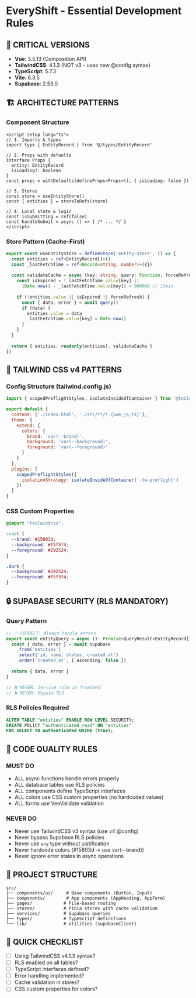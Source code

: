 # EveryShift - Essential Development Rules

## 🔧 CRITICAL VERSIONS
- **Vue**: 3.5.13 (Composition API)
- **TailwindCSS**: 4.1.3 (NOT v3 - uses new @config syntax)
- **TypeScript**: 5.7.3
- **Vite**: 6.3.5
- **Supabase**: 2.53.0

## 🏗️ ARCHITECTURE PATTERNS

### Component Structure
```vue
<script setup lang="ts">
// 1. Imports & types
import type { EntityRecord } from '@/types/EntityRecord'

// 2. Props with defaults
interface Props {
  entity: EntityRecord
  isLoading?: boolean
}
const props = withDefaults(defineProps<Props>(), { isLoading: false })

// 3. Stores
const store = useEntityStore()
const { entities } = storeToRefs(store)

// 4. Local state & logic
const isSubmitting = ref(false)
const handleSubmit = async () => { /* ... */ }
</script>
```

### Store Pattern (Cache-First)
```typescript
export const useEntityStore = defineStore('entity-store', () => {
  const entities = ref<EntityRecord[]>()
  const _lastFetchTime = ref<Record<string, number>>({})
  
  const validateCache = async (key: string, query: Function, forceRefresh = false) => {
    const isExpired = !_lastFetchTime.value[key] || 
      (Date.now() - _lastFetchTime.value[key]) > 900000 // 15min
    
    if (!entities.value || isExpired || forceRefresh) {
      const { data, error } = await query()
      if (data) {
        entities.value = data
        _lastFetchTime.value[key] = Date.now()
      }
    }
  }
  
  return { entities: readonly(entities), validateCache }
})
```

## 🎨 TAILWIND CSS v4 PATTERNS

### Config Structure (tailwind.config.js)
```javascript
import { scopedPreflightStyles, isolateInsideOfContainer } from '@tailwindcss/vite'

export default {
  content: ['./index.html', './src/**/*.{vue,js,ts}'],
  theme: {
    extend: {
      colors: {
        brand: 'var(--brand)',
        background: 'var(--background)',
        foreground: 'var(--foreground)'
      }
    }
  },
  plugins: [
    scopedPreflightStyles({
      isolationStrategy: isolateInsideOfContainer('.tw-preflight')
    })
  ]
}
```

### CSS Custom Properties
```css
@import "tailwindcss";

:root {
  --brand: #15803d;
  --background: #f5f5f4;
  --foreground: #292524;
}

.dark {
  --background: #292524;
  --foreground: #f5f5f4;
}
```

## 🔒 SUPABASE SECURITY (RLS MANDATORY)

### Query Pattern
```typescript
// ✅ CORRECT: Always handle errors
export const entityQuery = async (): Promise<QueryResult<EntityRecord[]>> => {
  const { data, error } = await supabase
    .from('entities')
    .select('id, name, status, created_at')
    .order('created_at', { ascending: false })
  
  return { data, error }
}

// ❌ NEVER: Service role in frontend
// ❌ NEVER: Bypass RLS
```

### RLS Policies Required
```sql
ALTER TABLE "entities" ENABLE ROW LEVEL SECURITY;
CREATE POLICY "authenticated_read" ON "entities" 
FOR SELECT TO authenticated USING (true);
```

## 🚦 CODE QUALITY RULES

### MUST DO
- ALL async functions handle errors properly
- ALL database tables use RLS policies
- ALL components define TypeScript interfaces
- ALL colors use CSS custom properties (no hardcoded values)
- ALL forms use VeeValidate validation

### NEVER DO
- Never use TailwindCSS v3 syntax (use v4 @config)
- Never bypass Supabase RLS policies
- Never use `any` type without justification
- Never hardcode colors (#15803d → use var(--brand))
- Never ignore error states in async operations

## 📁 PROJECT STRUCTURE
```
src/
├── components/ui/     # Base components (Button, Input)
├── components/        # App components (AppHeading, AppForm)
├── pages/            # File-based routing
├── stores/           # Pinia stores with cache validation
├── services/         # Supabase queries
├── types/            # TypeScript definitions
└── lib/              # Utilities (supabaseClient)
```

## 🎯 QUICK CHECKLIST
- [ ] Using TailwindCSS v4.1.3 syntax?
- [ ] RLS enabled on all tables?
- [ ] TypeScript interfaces defined?
- [ ] Error handling implemented?
- [ ] Cache validation in stores?
- [ ] CSS custom properties for colors?
